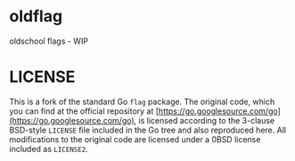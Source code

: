 # oldflag
 oldschool flags - WIP

# LICENSE
This is a fork of the standard Go `flag` package. The original code, which you can find at the
 official repository at [https://go.googlesource.com/go](https://go.googlesource.com/go),
 is licensed according to the 3-clause BSD-style `LICENSE` file included in the Go tree and also
 reproduced here. All modifications to the original code are licensed under a 0BSD license included as
 `LICENSE2`.